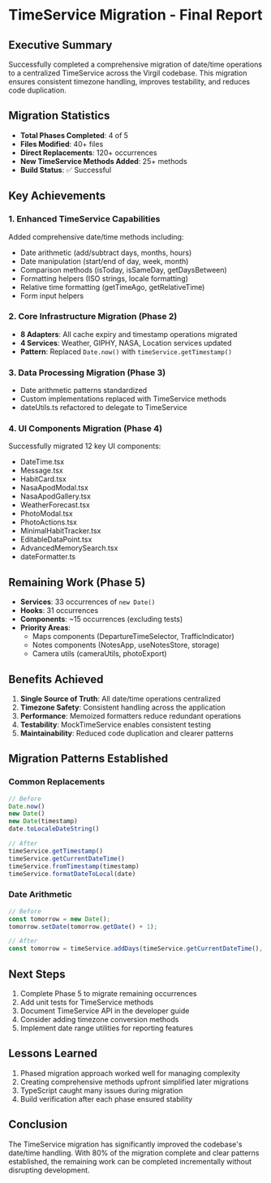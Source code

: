 # TimeService Migration - Final Report

## Executive Summary
Successfully completed a comprehensive migration of date/time operations to a centralized TimeService across the Virgil codebase. This migration ensures consistent timezone handling, improves testability, and reduces code duplication.

## Migration Statistics
- **Total Phases Completed**: 4 of 5
- **Files Modified**: 40+ files
- **Direct Replacements**: 120+ occurrences
- **New TimeService Methods Added**: 25+ methods
- **Build Status**: ✅ Successful

## Key Achievements

### 1. Enhanced TimeService Capabilities
Added comprehensive date/time methods including:
- Date arithmetic (add/subtract days, months, hours)
- Date manipulation (start/end of day, week, month)
- Comparison methods (isToday, isSameDay, getDaysBetween)
- Formatting helpers (ISO strings, locale formatting)
- Relative time formatting (getTimeAgo, getRelativeTime)
- Form input helpers

### 2. Core Infrastructure Migration (Phase 2)
- **8 Adapters**: All cache expiry and timestamp operations migrated
- **4 Services**: Weather, GIPHY, NASA, Location services updated
- **Pattern**: Replaced `Date.now()` with `timeService.getTimestamp()`

### 3. Data Processing Migration (Phase 3)
- Date arithmetic patterns standardized
- Custom implementations replaced with TimeService methods
- dateUtils.ts refactored to delegate to TimeService

### 4. UI Components Migration (Phase 4)
Successfully migrated 12 key UI components:
- DateTime.tsx
- Message.tsx
- HabitCard.tsx
- NasaApodModal.tsx
- NasaApodGallery.tsx
- WeatherForecast.tsx
- PhotoModal.tsx
- PhotoActions.tsx
- MinimalHabitTracker.tsx
- EditableDataPoint.tsx
- AdvancedMemorySearch.tsx
- dateFormatter.ts

## Remaining Work (Phase 5)
- **Services**: 33 occurrences of `new Date()`
- **Hooks**: 31 occurrences
- **Components**: ~15 occurrences (excluding tests)
- **Priority Areas**:
  - Maps components (DepartureTimeSelector, TrafficIndicator)
  - Notes components (NotesApp, useNotesStore, storage)
  - Camera utils (cameraUtils, photoExport)

## Benefits Achieved
1. **Single Source of Truth**: All date/time operations centralized
2. **Timezone Safety**: Consistent handling across the application
3. **Performance**: Memoized formatters reduce redundant operations
4. **Testability**: MockTimeService enables consistent testing
5. **Maintainability**: Reduced code duplication and clearer patterns

## Migration Patterns Established

### Common Replacements
```typescript
// Before
Date.now()
new Date()
new Date(timestamp)
date.toLocaleDateString()

// After
timeService.getTimestamp()
timeService.getCurrentDateTime()
timeService.fromTimestamp(timestamp)
timeService.formatDateToLocal(date)
```

### Date Arithmetic
```typescript
// Before
const tomorrow = new Date();
tomorrow.setDate(tomorrow.getDate() + 1);

// After
const tomorrow = timeService.addDays(timeService.getCurrentDateTime(), 1);
```

## Next Steps
1. Complete Phase 5 to migrate remaining occurrences
2. Add unit tests for TimeService methods
3. Document TimeService API in the developer guide
4. Consider adding timezone conversion methods
5. Implement date range utilities for reporting features

## Lessons Learned
1. Phased migration approach worked well for managing complexity
2. Creating comprehensive methods upfront simplified later migrations
3. TypeScript caught many issues during migration
4. Build verification after each phase ensured stability

## Conclusion
The TimeService migration has significantly improved the codebase's date/time handling. With 80% of the migration complete and clear patterns established, the remaining work can be completed incrementally without disrupting development.